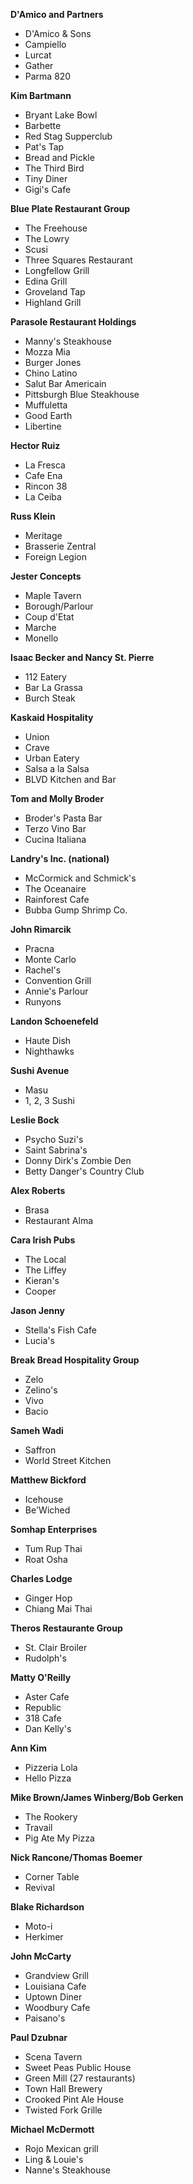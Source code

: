 **D'Amico and Partners**

  * D'Amico & Sons
  * Campiello
  * Lurcat
  * Gather
  * Parma 820

**Kim Bartmann**

  * Bryant Lake Bowl
  * Barbette
  * Red Stag Supperclub
  * Pat's Tap
  * Bread and Pickle
  * The Third Bird
  * Tiny Diner
  * Gigi's Cafe

**Blue Plate Restaurant Group**

  * The Freehouse
  * The Lowry
  * Scusi
  * Three Squares Restaurant
  * Longfellow Grill
  * Edina Grill
  * Groveland Tap
  * Highland Grill

**Parasole Restaurant Holdings**

  * Manny's Steakhouse
  * Mozza Mia
  * Burger Jones
  * Chino Latino
  * Salut Bar Americain
  * Pittsburgh Blue Steakhouse
  * Muffuletta
  * Good Earth
  * Libertine

**Hector Ruiz**

  * La Fresca
  * Cafe Ena
  * Rincon 38
  * La Ceiba

**Russ Klein**

  * Meritage
  * Brasserie Zentral
  * Foreign Legion

**Jester Concepts**

  * Maple Tavern
  * Borough/Parlour
  * Coup d'Etat
  * Marche
  * Monello

**Isaac Becker and Nancy St. Pierre**

  * 112 Eatery
  * Bar La Grassa
  * Burch Steak

**Kaskaid Hospitality**

  * Union
  * Crave
  * Urban Eatery
  * Salsa a la Salsa
  * BLVD Kitchen and Bar

**Tom and Molly Broder**

  * Broder's Pasta Bar
  * Terzo Vino Bar
  * Cucina Italiana

**Landry's Inc. (national)**

  * McCormick and Schmick's
  * The Oceanaire
  * Rainforest Cafe
  * Bubba Gump Shrimp Co.

**John Rimarcik**

  * Pracna
  * Monte Carlo
  * Rachel's
  * Convention Grill
  * Annie's Parlour
  * Runyons

**Landon Schoenefeld**

  * Haute Dish
  * Nighthawks

**Sushi Avenue**

  * Masu
  * 1, 2, 3 Sushi

**Leslie Bock**

  * Psycho Suzi's
  * Saint Sabrina's
  * Donny Dirk's Zombie Den
  * Betty Danger's Country Club

**Alex Roberts**

  * Brasa
  * Restaurant Alma

**Cara Irish Pubs**

  * The Local
  * The Liffey
  * Kieran's
  * Cooper

**Jason Jenny**

  * Stella's Fish Cafe
  * Lucia's

**Break Bread Hospitality Group**

  * Zelo
  * Zelino's
  * Vivo
  * Bacio

**Sameh Wadi**

  * Saffron
  * World Street Kitchen

**Matthew Bickford**

  * Icehouse
  * Be'Wiched

**Somhap Enterprises**

  * Tum Rup Thai
  * Roat Osha

**Charles Lodge**

  * Ginger Hop
  * Chiang Mai Thai

**Theros Restaurante Group**

  * St. Clair Broiler
  * Rudolph's

**Matty O'Reilly**

  * Aster Cafe
  * Republic
  * 318 Cafe
  * Dan Kelly's

**Ann Kim**

  * Pizzeria Lola
  * Hello Pizza

**Mike Brown/James Winberg/Bob Gerken**

  * The Rookery
  * Travail
  * Pig Ate My Pizza

**Nick Rancone/Thomas Boemer**

  * Corner Table
  * Revival

**Blake Richardson**

  * Moto-i
  * Herkimer

**John McCarty**

  * Grandview Grill
  * Louisiana Cafe
  * Uptown Diner
  * Woodbury Cafe
  * Paisano's

**Paul Dzubnar**

  * Scena Tavern
  * Sweet Peas Public House
  * Green Mill (27 restaurants)
  * Town Hall Brewery
  * Crooked Pint Ale House
  * Twisted Fork Grille

**Michael McDermott**

  * Rojo Mexican grill 
  * Ling & Louie's 
  * Nanne's Steakhouse 
